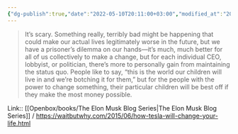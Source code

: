 ```yaml
---
{"dg-publish":true,"date":"2022-05-10T20:11:00+03:00","modified_at":"2024-08-02T22:38:45+03:00","title":"Prisoner dillema with future generations","dg-path":"/quotes/202205102011.md","permalink":"/quotes/202205102011/","dgPassFrontmatter":true}
---
```



> It’s scary. Something really, terribly bad might be happening that could make our actual lives legitimately worse in the future, but we have a prisoner’s dilemma on our hands—it’s much, much better for all of us collectively to make a change, but for each individual CEO, lobbyist, or politician, there’s more to personally gain from maintaining the status quo. People like to say, “this is the world our children will live in and we’re botching it for them,” but for the people with the power to change something, their particular children will be best off if they make the most money possible.

Link:: [[Openbox/books/The Elon Musk Blog Series\|The Elon Musk Blog Series]] / https://waitbutwhy.com/2015/06/how-tesla-will-change-your-life.html
